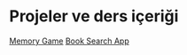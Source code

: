 # Projeler ve ders içeriği

[Memory Game](https://memory-game-melih.netlify.app/)
[Book Search App](https://book-search-melih.netlify.app/)